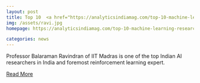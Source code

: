 ```yaml
---
layout: post
title: Top 10  <a href="https://analyticsindiamag.com/top-10-machine-learning-researchers-in-india/">Top 10  Indian AI researchers in India - Analytics India Magazine</a>
img: /assets/ravi.jpg
homepage: https://analyticsindiamag.com/top-10-machine-learning-researchers-in-india/

categories: news
---
```

Professor Balaraman Ravindran of IIT Madras is one of the top Indian AI researchers in India and foremost reinforcement learning expert.

<p><a href="https://analyticsindiamag.com/top-10-machine-learning-researchers-in-india/">Read More</a></p>
